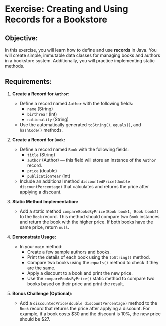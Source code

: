# Exercise: Creating and Using Records for a Bookstore

## Objective:
In this exercise, you will learn how to define and use **records** in Java. You will create simple, immutable data classes for managing books and authors in a bookstore system. Additionally, you will practice implementing static methods.

## Requirements:

1. **Create a Record for `Author`:**
   - Define a record named `Author` with the following fields:
     - `name` (String)
     - `birthYear` (int)
     - `nationality` (String)
   - Use the automatically generated `toString()`, `equals()`, and `hashCode()` methods.

2. **Create a Record for `Book`:**
   - Define a record named `Book` with the following fields:
     - `title` (String)
     - `author` (Author) — this field will store an instance of the `Author` record.
     - `price` (double)
     - `publicationYear` (int)
   - Include an additional method `discountedPrice(double discountPercentage)` that calculates and returns the price after applying a discount.

3. **Static Method Implementation:**
   - Add a static method `compareBooksByPrice(Book book1, Book book2)` to the `Book` record. This method should compare two `Book` instances and return the book with the higher price. If both books have the same price, return `null`.
   
4. **Demonstrate Usage:**
   - In your `main` method:
     - Create a few sample authors and books.
     - Print the details of each book using the `toString()` method.
     - Compare two books using the `equals()` method to check if they are the same.
     - Apply a discount to a book and print the new price.
     - Use the `compareBooksByPrice()` static method to compare two books based on their price and print the result.

5. **Bonus Challenge (Optional):**
   - Add a `discountedPrice(double discountPercentage)` method to the `Book` record that returns the price after applying a discount. For example, if a book costs $30 and the discount is 10%, the new price should be $27.
